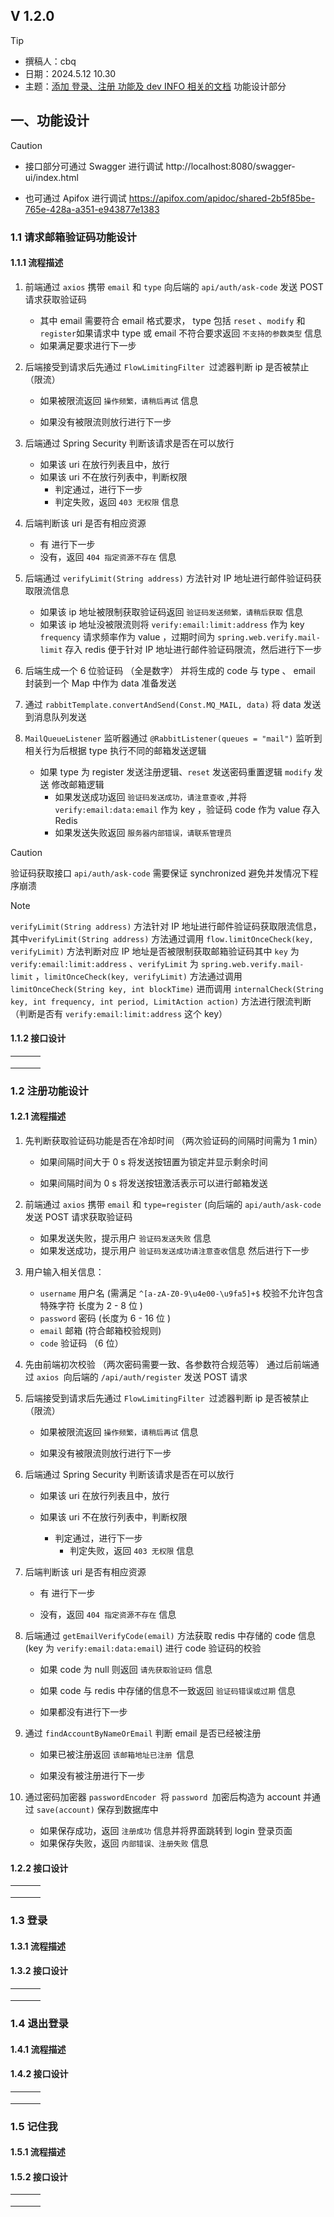## V 1.2.0

> [!TIP]
>
> - 撰稿人：cbq
> - 日期：2024.5.12 10.30
> - 主题：[添加 登录、注册 功能及 dev INFO 相关的文档](https://github.com/caobaoqi1029/monitor/issues/7) 功能设计部分

## 一、功能设计

> [!CAUTION]
>
> - 接口部分可通过 Swagger 进行调试 http://localhost:8080/swagger-ui/index.html 
>
> - 也可通过 Apifox 进行调试 https://apifox.com/apidoc/shared-2b5f85be-765e-428a-a351-e943877e1383

### 1.1 请求邮箱验证码功能设计

#### 1.1.1 流程描述 

1. 前端通过 `axios` 携带 `email` 和 `type` 向后端的 `api/auth/ask-code` 发送 POST 请求获取验证码
   - 其中 email 需要符合 email 格式要求， type 包括 `reset` 、`modify` 和 `register`如果请求中 type 或 email 不符合要求返回 `不支持的参数类型` 信息
   - 如果满足要求进行下一步
2. 后端接受到请求后先通过 `FlowLimitingFilter `过滤器判断 ip 是否被禁止 （限流）

   - 如果被限流返回 `操作频繁，请稍后再试` 信息

   - 如果没有被限流则放行进行下一步
3. 后端通过 Spring Security 判断该请求是否在可以放行
   - 如果该 uri 在放行列表且中，放行
   - 如果该 uri 不在放行列表中，判断权限
     - 判定通过，进行下一步
     - 判定失败，返回 `403 无权限` 信息
4. 后端判断该 uri 是否有相应资源
   - 有 进行下一步
   - 没有，返回 `404 指定资源不存在` 信息
5. 后端通过 `verifyLimit(String address)` 方法针对 IP 地址进行邮件验证码获取限流信息
   - 如果该 ip 地址被限制获取验证码返回 `验证码发送频繁，请稍后获取` 信息
   - 如果该 ip 地址没被限流则将 `verify:email:limit:address`  作为 key `frequency` 请求频率作为 value ，过期时间为 `spring.web.verify.mail-limit` 存入 redis 便于针对 IP 地址进行邮件验证码限流，然后进行下一步
6. 后端生成一个 6 位验证码 （全是数字） 并将生成的 code 与 type 、 email 封装到一个 Map 中作为 data 准备发送
7. 通过 `rabbitTemplate.convertAndSend(Const.MQ_MAIL, data)` 将 data 发送到消息队列发送
8. `MailQueueListener` 监听器通过 `@RabbitListener(queues = "mail")` 监听到相关行为后根据 type 执行不同的邮箱发送逻辑
   - 如果 type 为 register 发送注册逻辑、`reset` 发送密码重置逻辑 `modify` 发送 修改邮箱逻辑
     - 如果发送成功返回 `验证码发送成功，请注意查收` ,并将 `verify:email:data:email` 作为 key ，验证码 code 作为 value 存入 Redis
     - 如果发送失败返回 `服务器内部错误，请联系管理员`

> [!CAUTION]
>
> 验证码获取接口 `api/auth/ask-code` 需要保证 synchronized 避免并发情况下程序崩溃

> [!NOTE]
>
> `verifyLimit(String address)` 方法针对 IP 地址进行邮件验证码获取限流信息，其中`verifyLimit(String address)` 方法通过调用 `flow.limitOnceCheck(key, verifyLimit)` 方法判断对应 IP 地址是否被限制获取邮箱验证码其中 `key` 为 `verify:email:limit:address` 、`verifyLimit` 为 `spring.web.verify.mail-limit` ，`limitOnceCheck(key, verifyLimit)` 方法通过调用 `limitOnceCheck(String key, int blockTime)` 进而调用 `internalCheck(String key, int frequency, int period, LimitAction action)` 方法进行限流判断 （判断是否有 `verify:email:limit:address` 这个 key）

#### 1.1.2 接口设计

|      |      |      |
| ---- | ---- | ---- |
|      |      |      |
|      |      |      |
|      |      |      |



### 1.2 注册功能设计

#### 1.2.1 流程描述

 1. 先判断获取验证码功能是否在冷却时间 （两次验证码的间隔时间需为 1 min）

    - 如果间隔时间大于 0 s 将发送按钮置为锁定并显示剩余时间

    - 如果间隔时间为 0 s 将发送按钮激活表示可以进行邮箱发送

 2. 前端通过 `axios` 携带 `email` 和 `type=register` (向后端的 `api/auth/ask-code` 发送 POST 请求获取验证码

    - 如果发送失败，提示用户 `验证码发送失败` 信息
    - 如果发送成功，提示用户 `验证码发送成功请注意查收`信息 然后进行下一步

 3. 用户输入相关信息：

     - `username` 用户名 (需满足 `^[a-zA-Z0-9\u4e00-\u9fa5]+$` 校验不允许包含特殊字符 长度为 2 - 8 位 )
     - `password` 密码 (长度为 6 - 16 位 )
     - `email` 邮箱 (符合邮箱校验规则)
     - `code` 验证码 （6 位）

4. 先由前端初次校验 （两次密码需要一致、各参数符合规范等） 通过后前端通过 `axios `向后端的 `/api/auth/register` 发送 POST 请求

5. 后端接受到请求后先通过 `FlowLimitingFilter `过滤器判断 ip 是否被禁止 （限流）

   - 如果被限流返回 `操作频繁，请稍后再试` 信息

   - 如果没有被限流则放行进行下一步

6. 后端通过 Spring Security 判断该请求是否在可以放行

   - 如果该 uri 在放行列表且中，放行

   - 如果该 uri 不在放行列表中，判断权限
     - 判定通过，进行下一步
       - 判定失败，返回 `403 无权限` 信息

7. 后端判断该 uri 是否有相应资源

   - 有 进行下一步

   - 没有，返回 `404 指定资源不存在` 信息

8. 后端通过 `getEmailVerifyCode(email)` 方法获取 redis 中存储的 code 信息 (key 为 `verify:email:data:email`) 进行 code 验证码的校验

   - 如果 code 为 null 则返回 `请先获取验证码` 信息


   - 如果 code 与 redis 中存储的信息不一致返回 `验证码错误或过期` 信息


   - 如果都没有进行下一步

9. 通过 `findAccountByNameOrEmail` 判断 email 是否已经被注册

   - 如果已被注册返回 `该邮箱地址已注册 `信息


   - 如果没有被注册进行下一步

10. 通过密码加密器 `passwordEncoder `将 `password `加密后构造为 account 并通过 `save(account)` 保存到数据库中

    - 如果保存成功，返回 `注册成功` 信息并将界面跳转到 login 登录页面
    - 如果保存失败，返回 `内部错误、注册失败` 信息



#### 1.2.2 接口设计

|      |      |      |
| ---- | ---- | ---- |
|      |      |      |
|      |      |      |
|      |      |      |



### 1.3 登录
#### 1.3.1 流程描述 



#### 1.3.2 接口设计
|      |      |      |
| ---- | ---- | ---- |
|      |      |      |
|      |      |      |
|      |      |      |






### 1.4 退出登录
#### 1.4.1 流程描述 



#### 1.4.2 接口设计
|      |      |      |
| ---- | ---- | ---- |
|      |      |      |
|      |      |      |
|      |      |      |



### 1.5 记住我
#### 1.5.1 流程描述 



#### 1.5.2 接口设计
|      |      |      |
| ---- | ---- | ---- |
|      |      |      |
|      |      |      |
|      |      |      |
